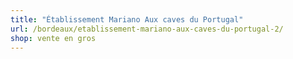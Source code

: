 ```yaml
---
title: "Établissement Mariano Aux caves du Portugal"
url: /bordeaux/etablissement-mariano-aux-caves-du-portugal-2/
shop: vente en gros
---
```

